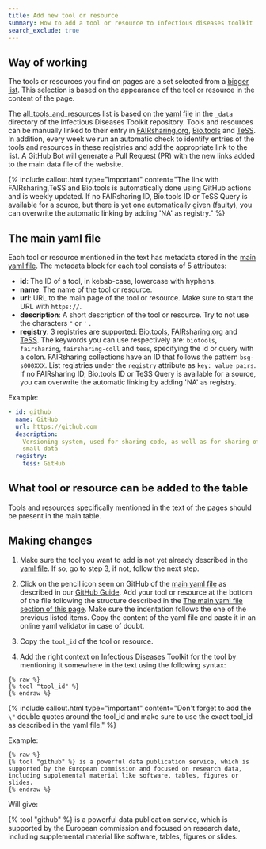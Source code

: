 ```yaml
---
title: Add new tool or resource
summary: How to add a tool or resource to Infectious diseases toolkit
search_exclude: true
---
```


## Way of working

The tools or resources you find on pages are a set selected from a [bigger list](tools-and-resources-list). This selection is based on the appearance of the tool or resource in the content of the page.

The [all_tools_and_resources](tools-and-resources-list) list is based on the [yaml file](https://github.com/elixir-europe/infectious-diseases-toolkit/blob/main/_data/tool_and_resource_list.yml) in the `_data` directory of the  Infectious Diseases Toolkit repository. Tools and resources can be manually linked to their entry in [FAIRsharing.org](https://fairsharing.org/), [Bio.tools](https://bio.tools) and [TeSS](https://tess.elixir-europe.org/). In addition, every week we run an automatic check to identify entries of the tools and resources in these registries and add the appropriate link to the list. A GitHub Bot will generate a Pull Request (PR) with the new links added to the main data file of the website.

{% include callout.html type="important" content="The link with FAIRsharing,TeSS and Bio.tools is automatically done using GitHub actions and is weekly updated. If no FAIRsharing ID, Bio.tools ID or TeSS Query is available for a source, but there is yet one automatically given (faulty), you can overwrite the automatic linking by adding 'NA' as registry." %}

## The main yaml file

Each tool or resource mentioned in the text has metadata stored in the [main yaml file](https://github.com/elixir-europe/infectious-diseases-toolkit/blob/main/_data/tool_and_resource_list.yml). The metadata block for each tool consists of 5 attributes:
- **id**: The ID of a tool, in kebab-case, lowercase with hyphens.
- **name**: The name of the tool or resource.
- **url**: URL to the main page of the tool or resource. Make sure to start the URL with `https://`.
- **description**: A short description of the tool or resource. Try to not use the characters `"` or `'` .
- **registry**: 3 registries are supported: [Bio.tools](https://bio.tools), [FAIRsharing.org](https://fairsharing.org/) and [TeSS](https://tess.elixir-europe.org/). The keywords you can use respectively are: `biotools`, `fairsharing`, `fairsharing-coll` and `tess`, specifying the id or query with a colon. FAIRsharing collections have an ID that follows the pattern `bsg-s000XXX`. List registries under the `registry` attribute as `key: value pairs`. If no FAIRsharing ID, Bio.tools ID or TeSS Query is available for a source, you can overwrite the automatic linking by adding 'NA' as registry.

Example:

```yml
- id: github
  name: GitHub
  url: https://github.com
  description:
    Versioning system, used for sharing code, as well as for sharing of
    small data
  registry:
    tess: GitHub
```


## What tool or resource can be added to the table
Tools and resources specifically mentioned in the text of the pages should be present in the main table. 

## Making changes

1. Make sure the tool you want to add is not yet already described in the [yaml file](https://github.com/elixir-europe/infectious-diseases-toolkit/blob/main/_data/tool_and_resource_list.yml). If so, go to step 3, if not, follow the next step.

1. Click on the pencil icon seen on GitHub of the [main yaml file](https://github.com/elixir-europe/infectious-diseases-toolkit/blob/main/_data/tool_and_resource_list.yml) as described in our [GitHub Guide](/contribute/github-way). Add your tool or resource at the bottom of the file following the structure described in the [The main yaml file section of this page](#the-main-yaml-file). Make sure the indentation follows the one of the previous listed items. Copy the content of the yaml file and paste it in an online yaml validator in case of doubt.

1. Copy the `tool_id` of the tool or resource.

1. Add the right context on Infectious Diseases Toolkit for the tool by mentioning it somewhere in the text using the following syntax:
  
  ```
  {% raw %}
  {% tool "tool_id" %}
  {% endraw %}
  ```

  {% include callout.html type="important" content="Don't forget to add the `\"` double quotes around the tool_id and make sure to use the exact tool_id as described in the yaml file." %}

  Example:

  ```
  {% raw %}
  {% tool "github" %} is a powerful data publication service, which is supported by the European commission and focused on research data, including supplemental material like software, tables, figures or slides.
  {% endraw %}
  ```
  Will give: 
  
  {% tool "github" %} is a powerful data publication service, which is supported by the European commission and focused on research data, including supplemental material like software, tables, figures or slides.
